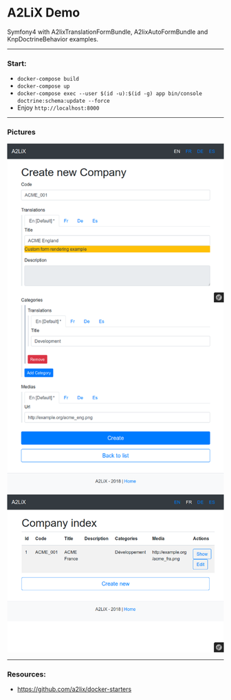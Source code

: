 # A2LiX Demo

Symfony4 with A2lixTranslationFormBundle, A2lixAutoFormBundle and KnpDoctrineBehavior examples.

---

### Start:

- ```docker-compose build```
- ```docker-compose up```
- ```docker-compose exec --user $(id -u):$(id -g) app bin/console doctrine:schema:update --force```
- Enjoy ```http://localhost:8000```

---

### Pictures

![Pic1](pic1.png?raw=true "Pic1")
![Pic2](pic2.png?raw=true "Pic2")

---

### Resources:

-  https://github.com/a2lix/docker-starters
